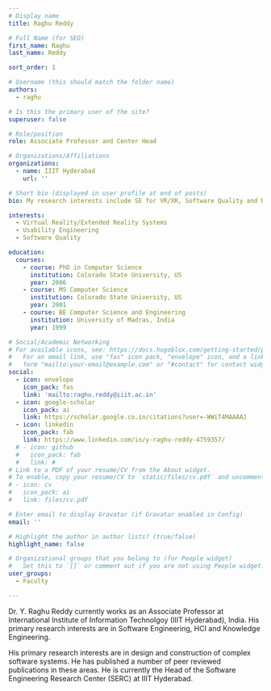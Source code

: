 ```yaml
---
# Display name
title: Raghu Reddy

# Full Name (for SEO)
first_name: Raghu
last_name: Reddy

sort_order: 1

# Username (this should match the folder name)
authors:
  - raghu

# Is this the primary user of the site?
superuser: false

# Role/position
role: Associate Professor and Center Head

# Organizations/Affiliations
organizations:
  - name: IIIT Hyderabad
    url: ''

# Short bio (displayed in user profile at end of posts)
bio: My research interests include SE for VR/XR, Software Quality and Requirements Engineering.

interests:
  - Virtual Reality/Extended Reality Systems
  - Usability Engineering
  - Software Quality

education:
  courses:
    - course: PhD in Computer Science
      institution: Colorado State University, US
      year: 2006
    - course: MS Computer Science
      institution: Colorado State University, US
      year: 2001
    - course: BE Computer Science and Engineering
      institution: University of Madras, India
      year: 1999

# Social/Academic Networking
# For available icons, see: https://docs.hugoblox.com/getting-started/page-builder/#icons
#   For an email link, use "fas" icon pack, "envelope" icon, and a link in the
#   form "mailto:your-email@example.com" or "#contact" for contact widget.
social:
  - icon: envelope
    icon_pack: fas
    link: 'mailto:raghu.reddy@iiit.ac.in'
  - icon: google-scholar
    icon_pack: ai
    link: https://scholar.google.co.in/citations?user=-WWiT4MAAAAJ
  - icon: linkedin
    icon_pack: fab
    link: https://www.linkedin.com/in/y-raghu-reddy-4759357/
  # - icon: github
  #   icon_pack: fab
  #   link: #
# Link to a PDF of your resume/CV from the About widget.
# To enable, copy your resume/CV to `static/files/cv.pdf` and uncomment the lines below.
# - icon: cv
#   icon_pack: ai
#   link: files/cv.pdf

# Enter email to display Gravatar (if Gravatar enabled in Config)
email: ''

# Highlight the author in author lists? (true/false)
highlight_name: false

# Organizational groups that you belong to (for People widget)
#   Set this to `[]` or comment out if you are not using People widget.
user_groups:
  - Faculty

---
```


Dr. Y. Raghu Reddy currently works as an Associate Professor at International Institute of Information Technolgoy (IIIT Hyderabad), India. His primary research interests are in Software Engineering, HCI and Knowledge Engineering.

His primary research interests are in design and construction of complex software systems. He has published a number of peer reviewed publications in these areas. He is currently the Head of the Software Engineering Research Center (SERC) at IIIT Hyderabad.
